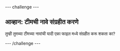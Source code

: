 --- challenge ---

## आव्हान: टीमची नावे संग्रहीत करणे

तुम्ही तुमच्या टीमच्या नावांची यादी एका फाइल मध्ये संग्रहीत करू शकता का?

--- /challenge ---